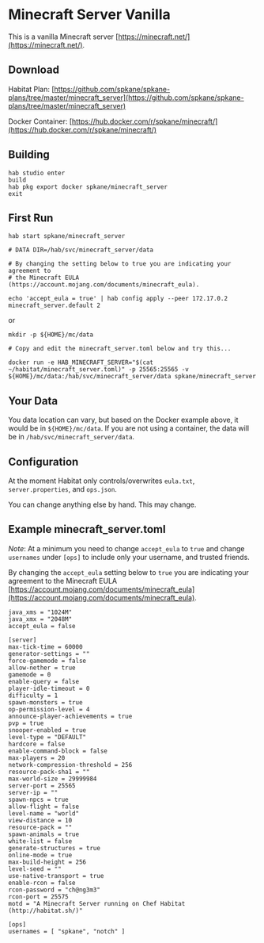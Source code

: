# Minecraft Server Vanilla

This is a vanilla Minecraft server [https://minecraft.net/](https://minecraft.net/).

## Download

Habitat Plan: [https://github.com/spkane/spkane-plans/tree/master/minecraft_server](https://github.com/spkane/spkane-plans/tree/master/minecraft_server)

Docker Container: 
[https://hub.docker.com/r/spkane/minecraft/](https://hub.docker.com/r/spkane/minecraft/)

## Building

```
hab studio enter
build
hab pkg export docker spkane/minecraft_server
exit
```

## First Run

```
hab start spkane/minecraft_server

# DATA DIR=/hab/svc/minecraft_server/data

# By changing the setting below to true you are indicating your agreement to
# the Minecraft EULA (https://account.mojang.com/documents/minecraft_eula).

echo 'accept_eula = true' | hab config apply --peer 172.17.0.2 minecraft_server.default 2
```

or

```
mkdir -p ${HOME}/mc/data

# Copy and edit the minecraft_server.toml below and try this...

docker run -e HAB_MINECRAFT_SERVER="$(cat ~/habitat/minecraft_server.toml)" -p 25565:25565 -v ${HOME}/mc/data:/hab/svc/minecraft_server/data spkane/minecraft_server
```

## Your Data

You data location can vary, but based on the Docker example above, it would be in ```${HOME}/mc/data```. If you are not using a container, the data will be in ```/hab/svc/minecraft_server/data```.

## Configuration

At the moment Habitat only controls/overwrites ```eula.txt```, ```server.properties```, and ```ops.json```.

You can change anything else by hand. This may change.

## Example minecraft_server.toml

*Note*: At a minimum you need to change ```accept_eula``` to ```true``` and change ```usernames``` under ```[ops]``` to include only your username, and trusted friends.

By changing the ```accept_eula``` setting below to ```true``` you are indicating your agreement to the Minecraft EULA [https://account.mojang.com/documents/minecraft_eula](https://account.mojang.com/documents/minecraft_eula).

```
java_xms = "1024M"
java_xmx = "2048M"
accept_eula = false

[server]
max-tick-time = 60000
generator-settings = ""
force-gamemode = false
allow-nether = true
gamemode = 0
enable-query = false
player-idle-timeout = 0
difficulty = 1
spawn-monsters = true
op-permission-level = 4
announce-player-achievements = true
pvp = true
snooper-enabled = true
level-type = "DEFAULT"
hardcore = false
enable-command-block = false
max-players = 20
network-compression-threshold = 256
resource-pack-sha1 = ""
max-world-size = 29999984
server-port = 25565
server-ip = ""
spawn-npcs = true
allow-flight = false
level-name = "world"
view-distance = 10
resource-pack = ""
spawn-animals = true
white-list = false
generate-structures = true
online-mode = true
max-build-height = 256
level-seed = ""
use-native-transport = true
enable-rcon = false
rcon-password = "ch@ng3m3"
rcon-port = 25575
motd = "A Minecraft Server running on Chef Habitat (http://habitat.sh/)"

[ops]
usernames = [ "spkane", "notch" ]
```


